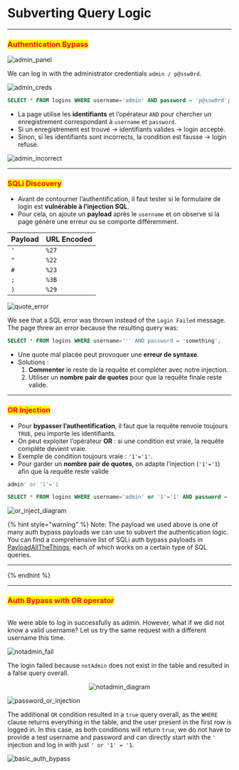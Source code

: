 # Subverting Query Logic

***

### <mark style="color:red;">Authentication Bypass</mark>

![admin\_panel](https://academy.hackthebox.com/storage/modules/33/admin_panel.png)

We can log in with the administrator credentials `admin / p@ssw0rd`.

![admin\_creds](https://academy.hackthebox.com/storage/modules/33/admin_creds.png)

```sql
SELECT * FROM logins WHERE username='admin' AND password = 'p@ssw0rd';
```

* La page utilise les **identifiants** et l’opérateur `AND` pour chercher un enregistrement correspondant à `username` et `password`.
* Si un enregistrement est trouvé → identifiants valides → login accepté.
* Sinon, si les identifiants sont incorrects, la condition est fausse → login refusé.

![admin\_incorrect](https://academy.hackthebox.com/storage/modules/33/admin_incorrect.png)

***

### <mark style="color:red;">SQLi Discovery</mark>

* Avant de contourner l’authentification, il faut tester si le formulaire de login est **vulnérable à l’injection SQL**.
* Pour cela, on ajoute un **payload** après le `username` et on observe si la page génère une erreur ou se comporte différemment.

| Payload | URL Encoded |
| ------- | ----------- |
| `'`     | `%27`       |
| `"`     | `%22`       |
| `#`     | `%23`       |
| `;`     | `%3B`       |
| `)`     | `%29`       |

![quote\_error](https://academy.hackthebox.com/storage/modules/33/quote_error.png)

We see that a SQL error was thrown instead of the `Login Failed` message. The page threw an error because the resulting query was:

```sql
SELECT * FROM logins WHERE username=''' AND password = 'something';
```

* Une quote mal placée peut provoquer une **erreur de syntaxe**.
* Solutions :
  1. **Commenter** le reste de la requête et compléter avec notre injection.
  2. Utiliser un **nombre pair de quotes** pour que la requête finale reste valide.

***

### <mark style="color:red;">OR Injection</mark>

* Pour **bypasser l’authentification**, il faut que la requête renvoie toujours `TRUE`, peu importe les identifiants.
* On peut exploiter l’opérateur **OR** : si une condition est vraie, la requête complète devient vraie.
* Exemple de condition toujours vraie : `'1'='1'`.
* Pour garder un **nombre pair de quotes**, on adapte l’injection (`'1'='1`) afin que la requête reste valide

```sql
admin' or '1'='1
```

```sql
SELECT * FROM logins WHERE username='admin' or '1'='1' AND password = 'something';
```

![or\_inject\_diagram](https://academy.hackthebox.com/storage/modules/33/or_inject_diagram.png)

{% hint style="warning" %}
Note: The payload we used above is one of many auth bypass payloads we can use to subvert the authentication logic. You can find a comprehensive list of SQLi auth bypass payloads in [PayloadAllTheThings](https://github.com/swisskyrepo/PayloadsAllTheThings/tree/master/SQL%20Injection#authentication-bypass), each of which works on a certain type of SQL queries.

***
{% endhint %}

***

### <mark style="color:red;">Auth Bypass with OR operator</mark>

<figure><img src="https://academy.hackthebox.com/storage/modules/33/inject_success.png" alt=""><figcaption></figcaption></figure>

We were able to log in successfully as admin. However, what if we did not know a valid username? Let us try the same request with a different username this time.

![notadmin\_fail](https://academy.hackthebox.com/storage/modules/33/notadmin_fail.png)

The login failed because `notAdmin` does not exist in the table and resulted in a false query overall.

<div align="center"><img src="https://academy.hackthebox.com/storage/modules/33/notadmin_diagram_1.png" alt="notadmin_diagram"></div>

![password\_or\_injection](https://academy.hackthebox.com/storage/modules/33/password_or_injection.png)

The additional `OR` condition resulted in a `true` query overall, as the `WHERE` clause returns everything in the table, and the user present in the first row is logged in. In this case, as both conditions will return `true`, we do not have to provide a test username and password and can directly start with the `'` injection and log in with just `' or '1' = '1`.

![basic\_auth\_bypass](https://academy.hackthebox.com/storage/modules/33/basic_auth_bypass.png)
